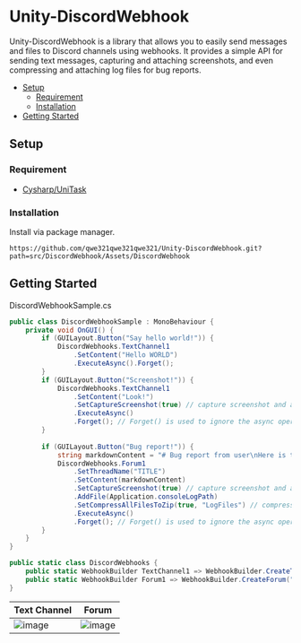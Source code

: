 # Unity-DiscordWebhook


Unity-DiscordWebhook is a library that allows you to easily send messages and files to Discord channels using webhooks. It provides a simple API for sending text messages, capturing and attaching screenshots, and even compressing and attaching log files for bug reports.

- [Setup](#setup)
	- [Requirement](#requirement)
	- [Installation](#installation)
- [Getting Started](#getting-started)
 
## Setup
### Requirement 
* [Cysharp/UniTask](https://github.com/Cysharp/UniTask)


### Installation
Install via package manager.

```
https://github.com/qwe321qwe321qwe321/Unity-DiscordWebhook.git?path=src/DiscordWebhook/Assets/DiscordWebhook
```

## Getting Started
DiscordWebhookSample.cs
```cs
public class DiscordWebhookSample : MonoBehaviour {
	private void OnGUI() {
		if (GUILayout.Button("Say hello world!")) {
			DiscordWebhooks.TextChannel1
				.SetContent("Hello WORLD")
				.ExecuteAsync().Forget();
		}
		if (GUILayout.Button("Screenshot!")) {
			DiscordWebhooks.TextChannel1
				.SetContent("Look!")
				.SetCaptureScreenshot(true) // capture screenshot and attach it.
				.ExecuteAsync()
				.Forget(); // Forget() is used to ignore the async operation in UniTask.
		}
		
		if (GUILayout.Button("Bug report!")) {
			string markdownContent = "# Bug report from user\nHere is the description.\n* 1\n* 2\n* 3";
			DiscordWebhooks.Forum1
				.SetThreadName("TITLE")
				.SetContent(markdownContent)
				.SetCaptureScreenshot(true) // capture screenshot and attach it.
				.AddFile(Application.consoleLogPath)
				.SetCompressAllFilesToZip(true, "LogFiles") // compress the log file to zip named "LogFiles.zip"
				.ExecuteAsync()
				.Forget(); // Forget() is used to ignore the async operation in UniTask.
		}
	}
}

public static class DiscordWebhooks {
	public static WebhookBuilder TextChannel1 => WebhookBuilder.CreateTextChannel("your_webhook_url_here");
	public static WebhookBuilder Forum1 => WebhookBuilder.CreateForum("your_webhook_url_here");
} 
```

| Text Channel | Forum |
|--|--|
| ![image](https://github.com/qwe321qwe321qwe321/Unity-DiscordWebhook/assets/23000374/613f729b-f738-48da-a37f-c5729cbe37f0)| ![image](https://github.com/qwe321qwe321qwe321/Unity-DiscordWebhook/assets/23000374/4b0a1b76-1059-4885-b19b-6409e4aecb29)|



